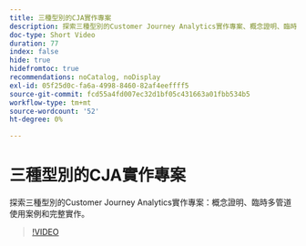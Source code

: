 ```yaml
---
title: 三種型別的CJA實作專案
description: 探索三種型別的Customer Journey Analytics實作專案、概念證明、臨時多管道使用案例和完整實作。
doc-type: Short Video
duration: 77
index: false
hide: true
hidefromtoc: true
recommendations: noCatalog, noDisplay
exl-id: 05f25d0c-fa6a-4998-8460-82af4eeffff5
source-git-commit: fcd55a4fd007ec32d1bf05c431663a01fbb534b5
workflow-type: tm+mt
source-wordcount: '52'
ht-degree: 0%

---
```


# 三種型別的CJA實作專案

探索三種型別的Customer Journey Analytics實作專案：概念證明、臨時多管道使用案例和完整實作。

<!-- 62_S113_3442460_77_three-types-of-cja-implementation-projects -->
>[!VIDEO](https://video.tv.adobe.com/v/3458341/?learn=on&enablevpops=true)
